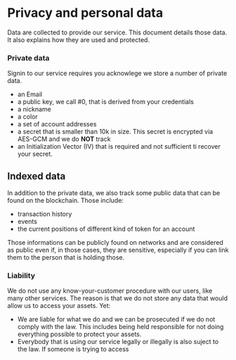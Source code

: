 # Privacy and personal data

Data are collected to provide our service. This document details those data. It
also explains how they are used and protected.

### Private data

Signin to our service requires you acknowlege we store a number of private data.

- an Email
- a public key, we call #0, that is derived from your credentials
- a nickname
- a color
- a set of account addresses
- a secret that is smaller than 10k in size. This secret is encrypted via
  AES-GCM and we do **NOT** track
- an Initialization Vector (IV) that is required and not sufficient ti recover
  your secret.

## Indexed data

In addition to the private data, we also track some public data that can be
found on the blockchain. Those include:

- transaction history
- events
- the current positions of different kind of token for an account

Those informations can be publicly found on networks and are considered as
public even if, in those cases, they are sensitive, especially if you can
link them to the person that is holding those.

### Liability

We do not use any know-your-customer procedure with our users, like many other
services. The reason is that we do not store any data that would allow us to
access your assets. Yet:

- We are liable for what we do and we can be prosecuted if we do not comply with
  the law. This includes being held responsible for not doing everything
  possible to protect your assets.
- Everybody that is using our service legally or illegally is also suject to the
  law. If someone is trying to access 
